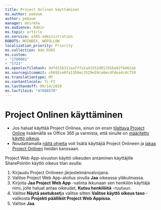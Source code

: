 ```yaml
---
title: Project Onlinen käyttäminen
ms.author: pebaum
author: pebaum
manager: mnirkhe
ms.audience: Admin
ms.topic: article
ms.service: o365-administration
ROBOTS: NOINDEX, NOFOLLOW
localization_priority: Priority
ms.collection: Adm_O365
ms.custom:
- "2700001"
- "5723"
ms.openlocfilehash: 94fd156311aafffa2a41552d811916e82f4462ab
ms.sourcegitcommit: c6692ce0fa1358ec3529e59ca0ecdfdea4cdc759
ms.translationtype: MT
ms.contentlocale: fi-FI
ms.lasthandoff: 09/14/2020
ms.locfileid: "47668570"
---
```

# <a name="access-project-online"></a>Project Onlinen käyttäminen

- Jos haluat käyttää Project Onlinea, sinun on ensin [tilattava Project Online](https://docs.microsoft.com/ProjectOnline/get-started-with-project-online) lisäämällä se Office 365 ja varmista, että sinulle on [määritetty käyttö oikeus](https://docs.microsoft.com/ProjectOnline/step-1-sign-up-for-project-online#next-make-sure-you-can-get-in).
- Noudattamalla [näitä ohjeita](https://docs.microsoft.com/ProjectOnline/step-2-add-people-to-project-online) voit lisätä käyttäjiä Project Onlineen ja [jakaa Project Onlinen](https://docs.microsoft.com/ProjectOnline/step-2-add-people-to-project-online#4-finally-share-project-online-with-the-people-you-added) heidän kanssaan.

Project Web App-sivuston käyttö oikeuden antaminen käyttäjille SharePointin käyttö oikeus tilan avulla:

1. Kirjaudu Project Onlineen järjestelmänvalvojana.
2. Valitse Project Web App-aloitus sivulla **Jaa** oikeassa yläkulmassa.
3. Kirjoita **Jaa Project Web App** -valinta ikkunaan sen henkilön käyttäjä nimi, jolle haluat antaa oikeudet, **Kutsu henkilöitä** -ruutuun.
4. Valitse **Näytä asetukset**ja valitse sitten **Valitse käyttö oikeus taso** -valikosta **Projekti päälliköt Project Web Appissa**.
5. Valitse **Jaa**.
